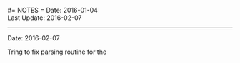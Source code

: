 #= NOTES =
Date: 2016-01-04<br>
Last Update: 2016-02-07

----
Date: 2016-02-07

Tring to fix parsing routine for the <title>, but am getting <media:title> added.

Tried various "Tree Traversal" (.first .next .closest ), but did not work.

TRY NEXT. Another version of jquery.


----

Date: 2016-01-04

Claims Jquery 1.5 will do the parsing.

- Displaying Feed Content using jQuery
http://www.htmlgoodies.com/beyond/javascript/stips/displaying-feed-content-using-jquery.html

Follow up; a little help.

- *Parsing RSS Feeds in JavaScript ? Options*
http://www.raymondcamden.com/2015/12/08/parsing-rss-feeds-in-javascript-options

THIS WORKED

- *PhoneGap RSS Reader - October 11, 2011 (by Raymond Camden)*
- http://www.raymondcamden.com/2011/10/11/PhoneGap-RSS-Reader

This Had issues.

- *xml2json.js and json2xml.js*
- http://goessner.net/download/prj/jsonxml/
- Found at: http://stackoverflow.com/questions/1773550/convert-xml-to-json-and-back-using-javascript


## Anaylze and Debug ##
1. get sample `curl -o blogname.xml https://cordova.apache.org/feed.xml`
2. http://codebeautify.org/xmlviewer
3. http://www.utilities-online.info/xmltojson/
